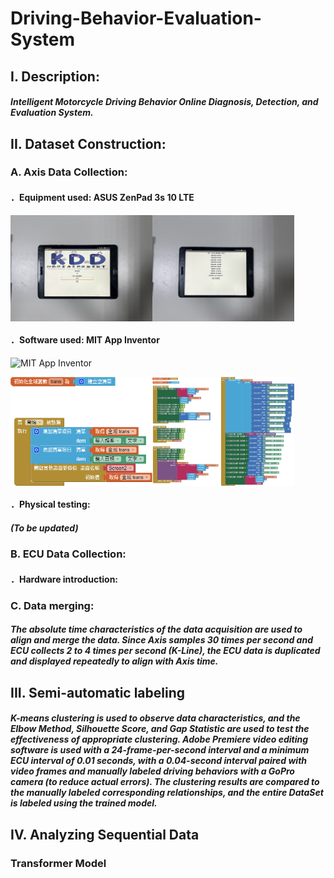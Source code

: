 # Driving-Behavior-Evaluation-System


## I. Description:
##### Intelligent Motorcycle Driving Behavior Online Diagnosis, Detection, and Evaluation System.

## II. Dataset Construction:

### A. Axis Data Collection:

#### ．Equipment used: ASUS ZenPad 3s 10 LTE

<div style="display:flex">
    <img src="https://github.com/Yen-Wei-Liang/Driving-Behavior-Evaluation-System/blob/main/Axis_App/%E5%AF%A6%E9%9A%9B%E5%9F%B7%E8%A1%8C%E7%95%AB%E9%9D%A2Screen1.jpg?raw=true" style="width:45%">
    <img src="https://github.com/Yen-Wei-Liang/Driving-Behavior-Evaluation-System/blob/main/Axis_App/%E5%AF%A6%E9%9A%9B%E5%9F%B7%E8%A1%8C%E7%95%AB%E9%9D%A2Screen2.jpg?raw=true" style="width:45%">
</div>


#### ．Software used: MIT App Inventor
![MIT App Inventor](https://user-images.githubusercontent.com/127264553/230847516-f5b062d1-43f3-4634-8423-a5a9dbfd3ac7.png)
<div style="display:flex">
    <img src="https://github.com/Yen-Wei-Liang/Driving-Behavior-Evaluation-System/blob/main/Axis_App/Screen1.png?raw=true" style="width:45%">
    <img src="https://github.com/Yen-Wei-Liang/Driving-Behavior-Evaluation-System/blob/main/Axis_App/Screen2.png?raw=true" style="width:45%">
</div>

#### ．Physical testing:

##### (To be updated)

### B. ECU Data Collection:

#### ．Hardware introduction:

### C. Data merging:
##### The absolute time characteristics of the data acquisition are used to align and merge the data. Since Axis samples 30 times per second and ECU collects 2 to 4 times per second (K-Line), the ECU data is duplicated and displayed repeatedly to align with Axis time.


## III. Semi-automatic labeling

##### K-means clustering is used to observe data characteristics, and the Elbow Method, Silhouette Score, and Gap Statistic are used to test the effectiveness of appropriate clustering. Adobe Premiere video editing software is used with a 24-frame-per-second interval and a minimum ECU interval of 0.01 seconds, with a 0.04-second interval paired with video frames and manually labeled driving behaviors with a GoPro camera (to reduce actual errors). The clustering results are compared to the manually labeled corresponding relationships, and the entire DataSet is labeled using the trained model.


## IV. Analyzing Sequential Data

### Transformer Model

